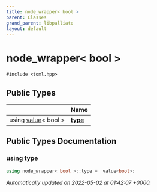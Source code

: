 ```yaml
---
title: node_wrapper< bool >
parent: Classes
grand_parent: libpalliate
layout: default
---
```


# node_wrapper< bool >






`#include <toml.hpp>`

## Public Types

|                | Name           |
| -------------- | -------------- |
| using [value](/libpalliate/generated/Classes/classvalue)< bool > | **[type](/libpalliate/generated/Classes/structnode__wrapper_3_01bool_01_4#using-type)**  |

## Public Types Documentation

### using type

```cpp
using node_wrapper< bool >::type =  value<bool>;
```



_Automatically updated on 2022-05-02 at 01:42:07 +0000._